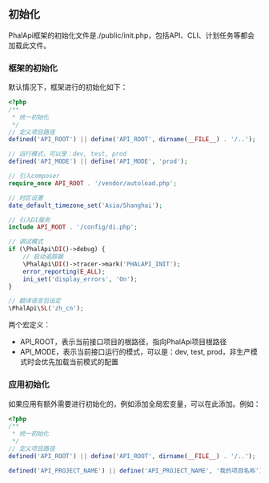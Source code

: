 ## 初始化

PhalApi框架的初始化文件是./public/init.php，包括API、CLI、计划任务等都会加载此文件。

### 框架的初始化

默认情况下，框架进行的初始化如下：

```php
<?php
/**
 * 统一初始化
 */
// 定义项目路径
defined('API_ROOT') || define('API_ROOT', dirname(__FILE__) . '/..');

// 运行模式，可以是：dev, test, prod
defined('API_MODE') || define('API_MODE', 'prod'); 

// 引入composer
require_once API_ROOT . '/vendor/autoload.php';

// 时区设置
date_default_timezone_set('Asia/Shanghai');

// 引入DI服务
include API_ROOT . '/config/di.php';

// 调试模式
if (\PhalApi\DI()->debug) {
    // 启动追踪器
    \PhalApi\DI()->tracer->mark('PHALAPI_INIT');
    error_reporting(E_ALL);
    ini_set('display_errors', 'On'); 
}

// 翻译语言包设定
\PhalApi\SL('zh_cn');
```

两个宏定义：  
 + API_ROOT，表示当前接口项目的根路径，指向PhalApi项目根路径
 + API_MODE，表示当前接口运行的模式，可以是：dev, test, prod，非生产模式时会优先加载当前模式的配置

### 应用初始化

如果应用有额外需要进行初始化的，例如添加全局宏变量，可以在此添加。例如：

```php
<?php
/**
 * 统一初始化
 */
// 定义项目路径
defined('API_ROOT') || define('API_ROOT', dirname(__FILE__) . '/..');

defined('API_PROJECT_NAME') || define('API_PROJECT_NAME', '我的项目名称'); // 应用初始化
```


